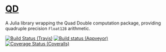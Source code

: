 # [QD](https://github.com/eschnett/QD.jl)

A Julia library wrapping the Quad Double computation package,
providing quadruple precision `Float128` arithmetic.

[![Build Status (Travis)](https://travis-ci.org/eschnett/QD.jl.svg?branch=master)](https://travis-ci.org/eschnett/QD.jl)
[![Build status (Appveyor)](https://ci.appveyor.com/api/projects/status/vudrlp22h332qur6/branch/master?svg=true)](https://ci.appveyor.com/project/eschnett/qd-jl/branch/master)
[![Coverage Status (Coveralls)](https://coveralls.io/repos/github/eschnett/QD.jl/badge.svg?branch=master)](https://coveralls.io/github/eschnett/QD.jl?branch=master)
